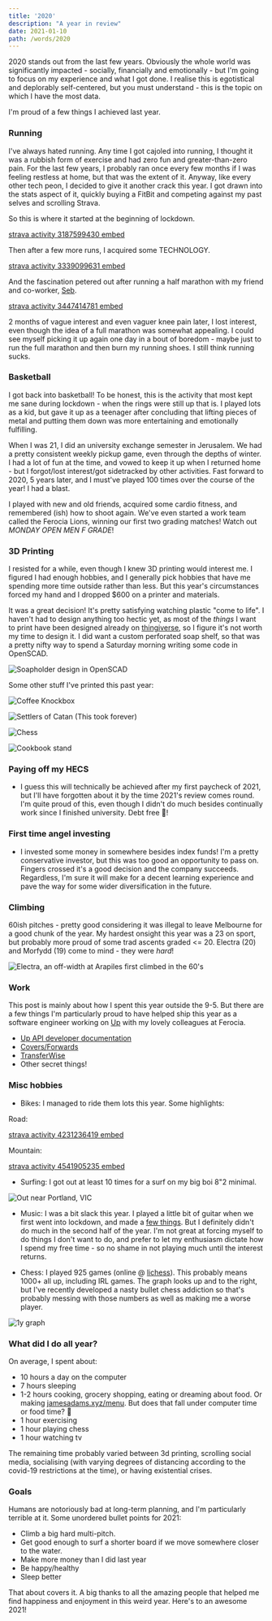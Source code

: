 ```yaml
---
title: '2020'
description: "A year in review"
date: 2021-01-10
path: /words/2020
---
```


2020 stands out from the last few years. Obviously the whole world was significantly impacted - socially, financially and emotionally - but I'm going to focus on my experience and what I got done. I realise this is egotistical and deplorably self-centered, but you must understand - this is the topic on which I have the most data.

I'm proud of a few things I achieved last year.

### Running

I've always hated running. Any time I got cajoled into running, I thought it was a rubbish form of exercise and had zero fun and greater-than-zero pain. For the last few years, I probably ran once every few months if I was feeling restless at home, but that was the extent of it. Anyway, like every other tech peon, I decided to give it another crack this year. I got drawn into the stats aspect of it, quickly buying a FitBit and competing against my past selves and scrolling Strava.

So this is where it started at the beginning of lockdown.



[strava activity 3187599430 embed](https://www.strava.com/activities/3187599430)

Then after a few more runs, I acquired some TECHNOLOGY.

[strava activity 3339099631 embed](https://www.strava.com/activities/3339099631)

And the fascination petered out after running a half marathon with my friend and co-worker, [Seb](https://twitter.com/seba1342).

[strava activity 3447414781 embed](https://www.strava.com/activities/3447414781)




2 months of vague interest and even vaguer knee pain later, I lost interest, even though the idea of a full marathon was somewhat appealing. I could see myself picking it up again one day in a bout of boredom - maybe just to run the full marathon and then burn my running shoes. I still think running sucks.

### Basketball

I got back into basketball! To be honest, this is the activity that most kept me sane during lockdown - when the rings were still up that is. I played lots as a kid, but gave it up as a teenager after concluding that lifting pieces of metal and putting them down was more entertaining and emotionally fulfilling.

When I was 21, I did an university exchange semester in Jerusalem. We had a pretty consistent weekly pickup game, even through the depths of winter. I had a lot of fun at the time, and vowed to keep it up when I returned home - but I forgot/lost interest/got sidetracked by other activities. Fast forward to 2020, 5 years later, and I must've played 100 times over the course of the year! I had a blast.

I played with new and old friends, acquired some cardio fitness, and remembered (ish) how to shoot again. We've even started a work team called the Ferocia Lions, winning our first two grading matches! Watch out _MONDAY OPEN MEN F GRADE_!

### 3D Printing
I resisted for a while, even though I knew 3D printing would interest me. I figured I had enough hobbies, and I generally pick hobbies that have me spending more time outside rather than less. But this year's circumstances forced my hand and I dropped $600 on a printer and materials.

It was a great decision! It's pretty satisfying watching plastic "come to life". I haven't had to design anything too hectic yet, as most of the _things_ I want to print have been designed already on [thingiverse](https://thingiverse.com), so I figure it's not worth my time to design it. I did want a custom perforated soap shelf, so that was a pretty nifty way to spend a Saturday morning writing some code in OpenSCAD.

![Soapholder design in OpenSCAD](./images/2020/soapholder.png)


Some other stuff I've printed this past year:

![Coffee Knockbox](./images/2020/knock.jpg)

![Settlers of Catan (This took forever)](./images/2020/catan.jpg)

![Chess](./images/2020/chess.jpeg)

![Cookbook stand](./images/2020/cookbook.jpg)

### Paying off my HECS
- I guess this will technically be achieved after my first paycheck of 2021, but I'll have forgotten about it by the time 2021's review comes round. I'm quite proud of this, even though I didn't do much besides continually work since I finished university. Debt free 🎉!


### First time angel investing
- I invested some money in somewhere besides index funds! I'm a pretty conservative investor, but this was too good an opportunity to pass on. Fingers crossed it's a good decision and the company succeeds. Regardless, I'm sure it will make for a decent learning experience and pave the way for some wider diversification in the future.

### Climbing

60ish pitches - pretty good considering it was illegal to leave Melbourne for a good chunk of the year. My hardest onsight this year was a 23 on sport, but probably more proud of some trad ascents graded <= 20. Electra (20) and Morfydd (19) come to mind - they were _hard_!


![Electra, an off-width at Arapiles first climbed in the 60's](./images/2020/electra.JPG)


### Work

This post is mainly about how I spent this year outside the 9-5. But there are a few things I'm particularly proud to have helped ship this year as a software engineer working on [Up](https://up.com.au) with my lovely colleagues at Ferocia.

- [Up API developer documentation](https://developer.up.com.au)
- [Covers/Forwards](https://up.com.au/blog/covers-and-forwards/)
- [TransferWise](https://up.com.au/blog/up-integrates-with-transferwise/)
- Other secret things!

### Misc hobbies
- Bikes: I managed to ride them lots this year. Some highlights:

Road:

[strava activity 4231236419 embed](https://www.strava.com/activities/4231236419)

Mountain:

[strava activity 4541905235 embed](https://www.strava.com/activities/4541905235)


- Surfing: I got out at least 10 times for a surf on my big boi 8"2 minimal.

![Out near Portland, VIC](./images/2020/surfing.jpg)

- Music: I was a bit slack this year. I played a little bit of guitar when we first went into lockdown, and made a [few things](https://soundcloud.com/jamesadams0). But I definitely didn't do much in the second half of the year. I'm not great at forcing myself to do things I don't want to do, and prefer to let my enthusiasm dictate how I spend my free time - so no shame in not playing much until the interest returns.

- Chess: I played 925 games (online @ [lichess](https://lichess.org/@/james-adams)). This probably means 1000+ all up, including IRL games. The graph looks up and to the right, but I've recently developed a nasty bullet chess addiction so that's probably messing with those numbers as well as making me a worse player.

![1y graph](images/2020/chess-stats.png)


### What did I do all year?

On average, I spent about:
- 10 hours a day on the computer
- 7 hours sleeping
- 1-2 hours cooking, grocery shopping, eating or dreaming about food. Or making [jamesadams.xyz/menu](https://jamesadams.xyz/menu). But does that fall under computer time or food time? 🤔
- 1 hour exercising
- 1 hour playing chess
- 1 hour watching tv

The remaining time probably varied between 3d printing, scrolling social media, socialising (with varying degrees of distancing according to the covid-19 restrictions at the time), or having existential crises.

### Goals

Humans are notoriously bad at long-term planning, and I'm particularly terrible at it. Some unordered bullet points for 2021:

- Climb a big hard multi-pitch.
- Get good enough to surf a shorter board if we move somewhere closer to the water.
- Make more money than I did last year
- Be happy/healthy
- Sleep better

That about covers it. A big thanks to all the amazing people that helped me find happiness and enjoyment in this weird year. Here's to an awesome 2021!
